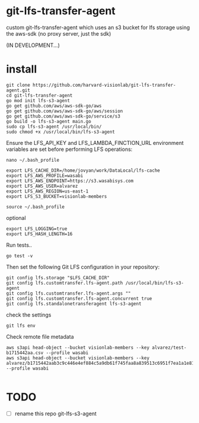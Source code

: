 # git-lfs-transfer-agent
custom git-lfs-transfer-agent which uses an s3 bucket for lfs storage using the aws-sdk (no proxy server, just the sdk)

(IN DEVELOPMENT...)

# install

```
git clone https://github.com/harvard-visionlab/git-lfs-transfer-agent.git
cd git-lfs-transfer-agent
go mod init lfs-s3-agent
go get github.com/aws/aws-sdk-go/aws
go get github.com/aws/aws-sdk-go/aws/session
go get github.com/aws/aws-sdk-go/service/s3
go build -o lfs-s3-agent main.go
sudo cp lfs-s3-agent /usr/local/bin/
sudo chmod +x /usr/local/bin/lfs-s3-agent
```

Ensure the LFS_API_KEY and LFS_LAMBDA_FINCTION_URL environment variables are set before performing LFS operations:

`nano ~/.bash_profile`

```
export LFS_CACHE_DIR=/home/jovyan/work/DataLocal/lfs-cache
export LFS_AWS_PROFILE=wasabi
export LFS_AWS_ENDPOINT=https://s3.wasabisys.com
export LFS_AWS_USER=alvarez
export LFS_AWS_REGION=us-east-1
export LFS_S3_BUCKET=visionlab-members
```

```
source ~/.bash_profile
```

optional
```
export LFS_LOGGING=true
export LFS_HASH_LENGTH=16
```

Run tests..
```
go test -v
```

Then set the following Git LFS configuration in your repository: 
```
git config lfs.storage "$LFS_CACHE_DIR"
git config lfs.customtransfer.lfs-agent.path /usr/local/bin/lfs-s3-agent
git config lfs.customtransfer.lfs-agent.args ""
git config lfs.customtransfer.lfs-agent.concurrent true
git config lfs.standalonetransferagent lfs-s3-agent
```

check the settings
```
git lfs env
```

Check remote file metadata
```
aws s3api head-object --bucket visionlab-members --key alvarez/test-b1715442aa.csv --profile wasabi
aws s3api head-object --bucket visionlab-members --key alvarez/b1715442aab3c9c446e4ef884c5a9db61f745faa8a839513c6951f7ea1a1e815 --profile wasabi


```

# TODO
- [ ] rename this repo git-lfs-s3-agent